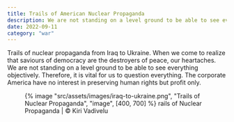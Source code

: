 ```yaml
---
title: Trails of American Nuclear Propaganda
description: We are not standing on a level ground to be able to see everything objectively
date: 2022-09-11
category: "war"
---
```


Trails of nuclear propaganda from Iraq to Ukraine. When we come to realize that saviours of democracy are the destroyers of peace, our heartaches. We are not standing on a level ground to be able to see everything objectively. Therefore, it is vital for us to question everything. The corporate America have no interest in preserving human rights but profit only.

<!-- excerpt -->

<figure>
{% image "src/assets/images/iraq-to-ukraine.png", "Trails of Nuclear Propaganda", "image", [400, 700] %}
</figcaption>rails of Nuclear Propaganda | © Kiri Vadivelu</figcaption>
</figure>
